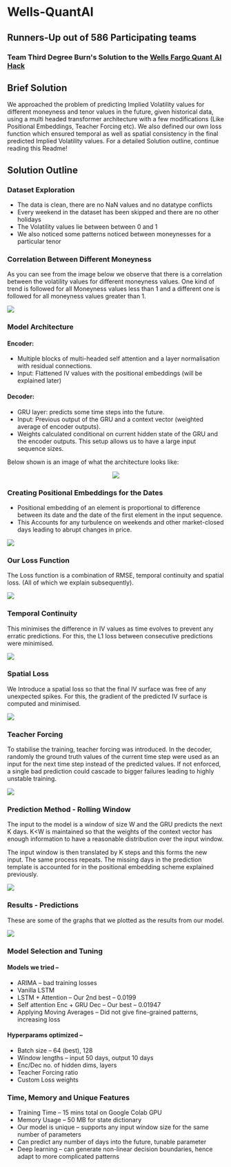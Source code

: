 # Wells-QuantAI
## Runners-Up out of 586 Participating teams
### Team Third Degree Burn's Solution to the [Wells Fargo Quant AI Hack](https://dare2compete.com/hackathon/wells-fargo-quantitative-ai-hackathon-shaastra-2022-indian-institute-of-technology-iit-madras-248431)

## Brief Solution
We approached the problem of predicting Implied Volatility values for different moneyness and tenor values in the future, given historical data, using a multi headed transformer architecture with a few modifications (Like Positional Embeddings, Teacher Forcing etc). We also defined our own loss function which ensured temporal as well as spatial consistency in the final predicted Implied Volatility values. For a detailed Solution outline, continue reading this Readme!

## Solution Outline

### Dataset Exploration
- The data is clean, there are no NaN values and no datatype conflicts
- Every weekend in the dataset has been skipped and there are no other holidays
- The Volatility values lie between between 0 and 1
- We also noticed some patterns noticed between moneynesses for a particular tenor

### Correlation Between Different Moneyness

As you can see from the image below we observe that there is a correlation between the volatility values for different moneyness values. One kind of trend is followed for all Moneyness values less than 1 and a different one is followed for all moneyness values greater than 1.


![](Assets/Moneyness_2M.png)

### Model Architecture
#### Encoder: 
- Multiple blocks of multi-headed self attention and a layer normalisation with residual connections. 
- Input: Flattened IV values with the positional embeddings (will be explained later)
#### Decoder: 
- GRU layer: predicts some time steps into the future. 
- Input: Previous output of the GRU and a context vector (weighted average of encoder outputs). 
- Weights calculated conditional on current hidden state of the GRU and the encoder outputs. This setup allows us to have a large input sequence sizes.

Below shown is an image of what the architecture looks like:
<p align="center">
  <img src="https://github.com/AdityaDas-IITM/Wells-QuantAI/blob/main/Assets/Model.png" />
</p>

### Creating Positional Embeddings for the Dates
- Positional embedding of an element is proportional to difference between its date and the date of the first element in the input sequence. 
- This Accounts for any turbulence on weekends and other market-closed days leading to abrupt changes in price.

![](Assets/Positional_Embeddings.png)

### Our Loss Function
The Loss function is a combination of RMSE, temporal continuity and spatial loss. (All of which we explain subsequently).

![](Assets/Loss_fns.png)

### Temporal Continuity
This minimises the difference in IV values as time evolves to prevent any erratic predictions. For this, the L1 loss between consecutive predictions were minimised.

![](Assets/Temporal_loss.png)

### Spatial Loss
We Introduce a spatial loss so that the final IV surface was free of any unexpected spikes. For this, the gradient of the predicted IV surface is computed and minimised.

![](Assets/Spatial_Loss.png)

### Teacher Forcing
To stabilise the training, teacher forcing was introduced. In the decoder, randomly the ground truth values of the current time step were used as an input for the next time step instead of the predicted values.  If not enforced, a single bad prediction could cascade to bigger failures leading to highly unstable training.

![](Assets/Teacher_Forcing.png)

### Prediction Method - Rolling Window
The input to the model is a window of size W and the GRU predicts the next K days. K<W is maintained so that the weights of the context vector has enough information to have a reasonable distribution over the input window.

The input window is then translated by K steps and this forms the new input. The same process repeats. The missing days in the prediction template is accounted for in the positional embedding scheme explained previously.

![](Assets/Sliding_Window.png)
                                                                                       
### Results - Predictions
These are some of the graphs that we plotted as the results from our model.

![](Assets/Preds.png)
                       
### Model Selection and Tuning
#### Models we tried –
- ARIMA – bad training losses
- Vanilla LSTM
- LSTM + Attention – Our 2nd best – 0.0199
- Self attention Enc + GRU Dec – Our best – 0.01947
- Applying Moving Averages – Did not give fine-grained patterns, increasing loss

#### Hyperparams optimized –
- Batch size – 64 (best), 128 
- Window lengths – input 50 days, output 10 days
- Enc/Dec no. of hidden dims, layers
- Teacher Forcing ratio
- Custom Loss weights

### Time, Memory and Unique Features
- Training Time – 15 mins total on Google Colab GPU
- Memory Usage – 50 MB for state dictionary
- Our model is unique – supports any input window size for the same number of parameters
- Can predict any number of days into the future, tunable parameter
- Deep learning – can generate non-linear decision boundaries, hence adapt to more complicated patterns
                                                                                       
